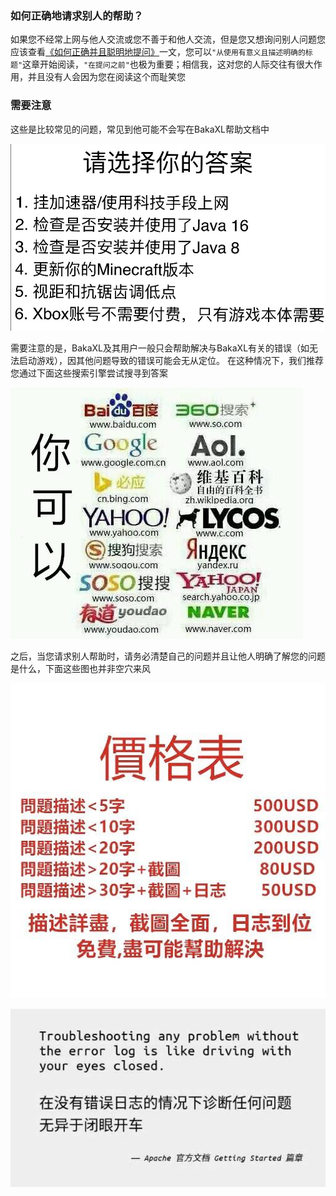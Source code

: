 ### 如何正确地请求别人的帮助？

如果您不经常上网与他人交流或您不善于和他人交流，但是您又想询问别人问题您应该查看[《如何正确并且聪明地提问》](https://github.com/ryanhanwu/How-To-Ask-Questions-The-Smart-Way/blob/main/README-zh_CN.md)一文，您可以`"从使用有意义且描述明确的标题"`这章开始阅读，`"在提问之前"`也极为重要；相信我，这对您的人际交往有很大作用，并且没有人会因为您在阅读这个而耻笑您

### 需要注意

这些是比较常见的问题，常见到他可能不会写在BakaXL帮助文档中

![](assets\询问问题的方法\需要注意-1.jpg)



需要注意的是，BakaXL及其用户一般只会帮助解决与BakaXL有关的错误（如无法启动游戏），因其他问题导致的错误可能会无从定位。 在这种情况下，我们推荐您通过下面这些搜索引擎尝试搜寻到答案

![](assets\询问问题的方法\需要注意-2.jpg)

之后，当您请求别人帮助时，请务必清楚自己的问题并且让他人明确了解您的问题是什么，下面这些图也并非空穴来风

![](assets\询问问题的方法\需要注意-3.jpg)

![](assets\询问问题的方法\需要注意-4.jpg)